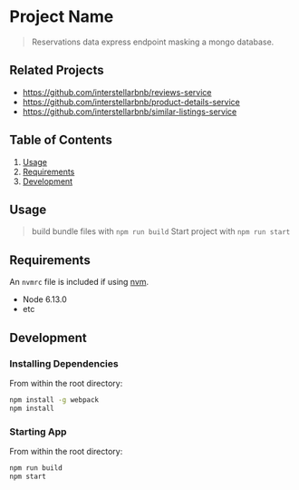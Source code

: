# Project Name

> Reservations data express endpoint masking a mongo database.

## Related Projects
  - https://github.com/interstellarbnb/reviews-service
  - https://github.com/interstellarbnb/product-details-service
  - https://github.com/interstellarbnb/similar-listings-service

## Table of Contents

1. [Usage](#Usage)
1. [Requirements](#requirements)
1. [Development](#development)

## Usage

> build bundle files with `npm run build`
> Start project with `npm run start`

## Requirements

An `nvmrc` file is included if using [nvm](https://github.com/creationix/nvm).

- Node 6.13.0
- etc

## Development

### Installing Dependencies

From within the root directory:

```sh
npm install -g webpack
npm install
```

### Starting App

From within the root directory:

```sh
npm run build
npm start
```